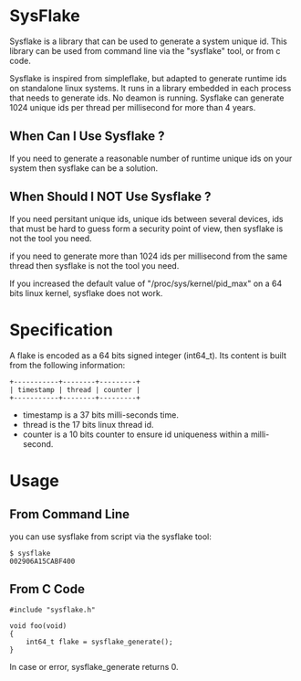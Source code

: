 # SysFlake

Sysflake is a library that can be used to generate a system unique id. This
library can be used from command line via the "sysflake" tool, or from c code.

Sysflake is inspired from simpleflake, but adapted to generate runtime ids on
standalone linux systems. It runs in a library embedded in each process that
needs to generate ids. No deamon is running. Sysflake can generate 1024 unique
ids per thread per millisecond for more than 4 years.

## When Can I Use Sysflake ?

If you need to generate a reasonable number of runtime unique ids on your system
then sysflake can be a solution.

## When Should I NOT Use Sysflake ?

If you need persitant unique ids, unique ids between several devices, ids that
must be hard to guess form a security point of view, then sysflake is not the
tool you need.

if you need to generate more than 1024 ids per millisecond from the same thread
then sysflake is not the tool you need.

If you increased the default value of "/proc/sys/kernel/pid_max" on a 64 bits
linux kernel, sysflake does not work.

# Specification

A flake is encoded as a 64 bits signed integer (int64_t). Its content is built
from the following information:

    +-----------+--------+---------+
    | timestamp | thread | counter |
    +-----------+--------+---------+

- timestamp is a 37 bits milli-seconds time.
- thread is the 17 bits linux thread id.
- counter is a 10 bits counter to ensure id uniqueness within a milli-second.

# Usage

## From Command Line

you can use sysflake from script via the sysflake tool:

    $ sysflake
    002906A15CABF400

## From C Code

    #include "sysflake.h"

    void foo(void)
    {
        int64_t flake = sysflake_generate();
    }

In case or error, sysflake_generate returns 0.
